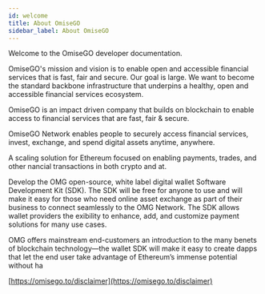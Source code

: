 ```yaml
---
id: welcome
title: About OmiseGO
sidebar_label: About OmiseGO
---
```


Welcome to the OmiseGO developer documentation.



OmiseGO's mission and vision is to enable open and accessible financial services that is fast, fair and secure. Our goal is large. We want to become the standard backbone infrastructure that underpins a healthy, open and accessible financial services ecosystem.

OmiseGO is an impact driven company that builds on blockchain to enable access to financial services that are fast, fair & secure.

OmiseGO Network enables people to securely access financial services, invest, exchange, and spend digital assets anytime, anywhere.


A scaling solution for Ethereum focused on enabling payments, trades, and other nancial transactions in both crypto and at.


Develop the OMG open-source, white label digital wallet Software Development Kit (SDK). The SDK will be free for anyone to use and will make it easy for those who need online asset exchange as part of their business to connect seamlessly to the OMG Network. The SDK allows wallet providers the exibility to enhance, add, and customize payment solutions for many use cases.


OMG offers mainstream end-customers an introduction to the many benets of blockchain technology—the wallet SDK will make it easy to create dapps that let the end user take advantage of Ethereum’s immense potential without ha

[https://omisego.to/disclaimer](https://omisego.to/disclaimer)

